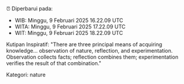 ⏰ Diperbarui pada:
- WIB: Minggu, 9 Februari 2025 16.22.09 UTC
- WITA: Minggu, 9 Februari 2025 17.22.09 UTC
- WIT: Minggu, 9 Februari 2025 18.22.09 UTC

Kutipan Inspiratif:
"There are three principal means of acquiring knowledge... observation of nature, reflection, and experimentation. Observation collects facts; reflection combines them; experimentation verifies the result of that combination."


Kategori: nature

